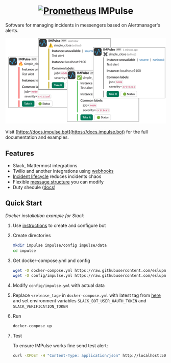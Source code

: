 <h1 align="center" style="border-bottom: none">
    <a href="https://impulse.bot" target="_blank"><img alt="Prometheus" src="logo.svg" width="50"></a> IMPulse
</h1>

<dev align="center">Software for managing incidents in messengers based on Alertmanager's alerts.</dev>

<div align="center"><img src="https://github.com/eslupmi/site/blob/main/static/preview.png?raw=true" width="600"></div>

Visit [https://docs.impulse.bot](https://docs.impulse.bot) for the full documentation and examples.

## Features
- Slack, Mattermost integrations
- Twilio and another integrations using [webhooks](https://docs.impulse.bot/latest/config_file/#webhooks-examples)
- [Incident lifecycle](https://docs.impulse.bot/latest/concepts/#lifecycle) reduces incidents chaos
- Flexible [message structure](https://docs.impulse.bot/latest/concepts/#structure) you can modify
- Duty shedule ([docs](https://docs.impulse.bot/latest/config_file/#schedule-chain))

## Quick Start

*Docker installation example for Slack*

1. Use [instructions](https://docs.impulse.bot/latest/slack) to create and configure bot

2. Create directories
    ```bash
    mkdir impulse impulse/config impulse/data
    cd impulse
    ```

3. Get docker-compose.yml and config
    ```bash
    wget -O docker-compose.yml https://raw.githubusercontent.com/eslupmi/impulse/main/examples/docker-compose.yml
    wget -O config/impulse.yml https://raw.githubusercontent.com/eslupmi/impulse/main/examples/impulse.slack.yml
    ```

4. Modify `config/impulse.yml` with actual data

5. Replace `<release_tag>` in `docker-compose.yml` with latest tag from [here](https://github.com/eslupmi/impulse/releases) and set environment variables `SLACK_BOT_USER_OAUTH_TOKEN` and `SLACK_VERIFICATION_TOKEN`

6. Run
    ```bash
    docker-compose up
    ```

7. Test

    To ensure IMPulse works fine send test alert:

    ```bash
    curl -XPOST -H "Content-Type: application/json" http://localhost:5000/ -d '{"receiver":"webhook-alerts","status":"firing","alerts":[{"status":"firing","labels":{"alertname":"InstanceDown4","instance":"localhost:9100","job":"node","severity":"warning"},"annotations":{"summary":"Instanceunavailable"},"startsAt":"2024-07-28T19:26:43.604Z","endsAt":"0001-01-01T00:00:00Z","generatorURL":"http://eva:9090/graph?g0.expr=up+%3D%3D+0&g0.tab=1","fingerprint":"a7ddb1de342424cb"}],"groupLabels":{"alertname":"InstanceDown"},"commonLabels":{"alertname":"InstanceDown","instance":"localhost:9100","job":"node","severity":"warning"},"commonAnnotations":{"summary":"Instanceunavailable"},"externalURL":"http://eva:9093","version":"4","groupKey":"{}:{alertname=\"InstanceDown\"}","truncatedAlerts":0}'
    ```
